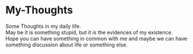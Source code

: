 # My-Thoughts
Some Thoughts in my daily life.  
May be it is something stupid, but it is the evidences of my existence.  
Hope you can have something in common with me and maybe we can have something discussion about life or something else.  